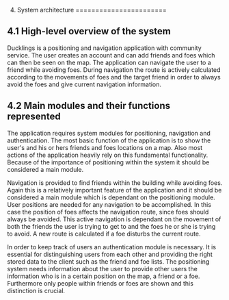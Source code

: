 4. System architecture
=======================

## 4.1 High-level overview of the system  

Ducklings is a positioning and navigation application with community service. The user creates an account and can
add friends and foes which can then be seen on the map. The application can navigate the user to a friend while avoiding
foes. During navigation the route is actively calculated according to the movements of foes and the target friend in order to always avoid the foes and give current navigation information.

## 4.2 Main modules and their functions represented

The application requires system modules for positioning, navigation and authentication.
The most basic function of the application is to show the user's and his or hers friends and foes locations on a map.
Also most actions of the application heavily rely on this fundamental functionality. Because of the importance of 
positioning within the system it should be considered a main module.

Navigation is provided to find friends within the building while avoiding foes. Again this is a relatively important feature
of the application and it should be considered a main module which is dependant on the positioning module. User positions
are needed for any navigation to be accomplished. In this case the position of foes affects the navigation route, since foes
should always be avoided. This active navigation is dependant on the movement of both the friends the user is trying to get
to and the foes he or she is trying to avoid. A new route is calculated if a foe disturbs the current route.

In order to keep track of users an authentication module is necessary. It is essential for distinguishing users from each 
other and providing the right stored data to the client such as the friend and foe lists. The positioning system needs 
information about the user to provide other users the information who is in a certain position on the map, a friend or a foe.
Furthermore only people within friends or foes are shown and this distinction is crucial.
